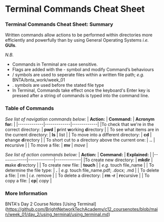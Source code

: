 # Terminal Commands Cheat Sheet

### **Terminal Commands Cheat Sheet: Summary**

Written commands allow actions to be performed within directories more efficiently and powerfully than by using General Operating Systems *i.e.* **GUIs**. 

*N.B.*
- Commands in Terminal are case sensitive. 
- Flags are added with the - symbol and modify Command’s behaviours
- / symbols are used to seperate files within a written file path; *e.g.* BNTA/bnta_work/week_01
- . symbols are used before the stated file type
- In Terminal, Commands take effect once the keyboard's Enter key is pressed after a string of commands is typed into the command line.


### **Table of Commands**

*See list of navigation commands below:*
| **Action:** | **Command:** |	**Acronym for:** |
|-------------|-------------|-------------|
|To check that we're in the correct directory: | **pwd** | **p**rint **w**orking **d**irectory |
| To see what items are in the current directory: | **ls** | list |
| To move into a different directory: | **cd** | **c**hange **d**irectory |
| To short cut to a directory above the current one: | **..** | **r**ecursive |
| To move a file: | **mv** | *move* |

*See list of action commands below:*
| **Action:** | **Command:** |	**Explained:** |
|-------------|-------------|-------------|
|To create new directory: | **mkdir** | **m**ake **d**irectory |
| To create new file: | **touch** |  | *e.g.* touch file_name |
| To determine the file type: | **.** | *e.g.* touch file_name.pdf; .docx; .md |
| To delete a file: | rm | *i.e.* remove |
| To delete a directory: | **rm -r** | **r**ecursive |
| To copy a file: | **cp**| *copy* |


### **More Information**

BNTA's Day 2 Course Notes [Using Terminal] (https://github.com/BrightNetworkTechAcademy/c12_coursenotes/blob/main/week_01/day_2/using_terminal/using_terminal.md) 
